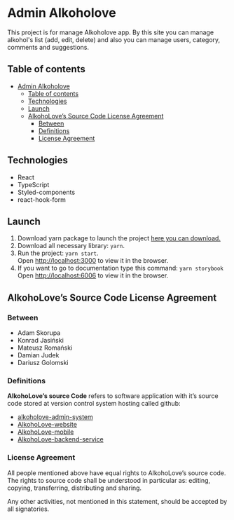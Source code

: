 # Admin Alkoholove

This project is for manage Alkoholove app. By this site you can manage alkohol's list
(add, edit, delete) and also you can manage users, category, comments and suggestions.

## Table of contents

- [Admin Alkoholove](#admin-alkoholove)
  - [Table of contents](#table-of-contents)
  - [Technologies](#technologies)
  - [Launch](#launch)
  - [AlkohoLove’s Source Code License Agreement](#alkoholoves-source-code-license-agreement)
    - [Between](#between)
    - [Definitions](#definitions)
    - [License Agreement](#license-agreement)

## Technologies

- React
- TypeScript
- Styled-components
- react-hook-form

## Launch

1. Download yarn package to launch the project [here you can download.](https://classic.yarnpkg.com/lang/en/docs/install/#windows-stable)
2. Download all necessary library: `yarn`.
3. Run the project: `yarn start`. \
   Open [http://localhost:3000](http://localhost:3000) to view it in the browser.
4. If you want to go to documentation type this command: `yarn storybook` \
   Open [http://localhost:6006](http://localhost:6006) to view it in the browser.

## AlkohoLove’s Source Code License Agreement

### Between

- Adam Skorupa
- Konrad Jasiński
- Mateusz Romański
- Damian Judek
- Dariusz Golomski

### Definitions

**AlkohoLove’s source Code** refers to software application with it’s source code stored at version control system hosting called github:

- [alkoholove-admin-system](https://github.com/dar-gol/alkoholove-admin-system)
- [AlkohoLove-website](https://github.com/dar-gol/alkoholove-website)
- [AlkohoLove-mobile](https://github.com/DamianJudek/AlkohoLove-mobile)
- [AlkohoLove-backend-service](https://github.com/matixezor/AlkohoLove-backend-service)

### License Agreement

All people mentioned above have equal rights to AlkohoLove’s source code.
The rights to source code shall be understood in particular as: editing, copying, transferring, distributing and sharing.

Any other activities, not mentioned in this statement, should be accepted by all signatories.
